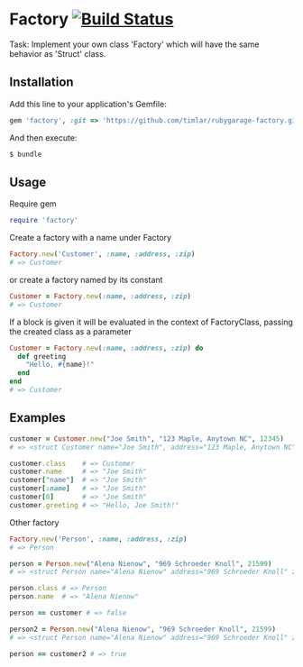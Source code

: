 # Factory [![Build Status](https://travis-ci.org/timlar/rubygarage-factory.svg?branch=master)](https://travis-ci.org/timlar/rubygarage-factory)

Task: Implement your own class 'Factory' which will have the same behavior as 'Struct' class.

## Installation

Add this line to your application's Gemfile:

```ruby
gem 'factory', :git => 'https://github.com/timlar/rubygarage-factory.git'
```

And then execute:

```bash
$ bundle
```

## Usage

Require gem

```ruby
require 'factory'
```


Create a factory with a name under Factory

```ruby
Factory.new('Customer', :name, :address, :zip)
# => Customer
```

or create a factory named by its constant

```ruby
Customer = Factory.new(:name, :address, :zip)
# => Customer
```

If a block is given it will be evaluated in the context of FactoryClass, passing the created class as a parameter

```ruby
Customer = Factory.new(:name, :address, :zip) do
  def greeting
    "Hello, #{name}!"
  end
end
# => Customer
```


## Examples

```ruby
customer = Customer.new("Joe Smith", "123 Maple, Anytown NC", 12345)
# => <struct Customer name="Joe Smith", address="123 Maple, Anytown NC", zip=12345>

customer.class    # => Customer
customer.name     # => "Joe Smith"
customer["name"]  # => "Joe Smith"
customer[:name]   # => "Joe Smith"
customer[0]       # => "Joe Smith"
customer.greeting # => "Hello, Joe Smith!"
```

Other factory

```ruby
Factory.new('Person', :name, :address, :zip)
# => Person

person = Person.new("Alena Nienow", "969 Schroeder Knoll", 21599)
# => <struct Person name="Alena Nienow" address="969 Schroeder Knoll" zip="21599">

person.class # => Person
person.name  # => "Alena Nienow"

person == customer # => false

person2 = Person.new("Alena Nienow", "969 Schroeder Knoll", 21599)
# => <struct Person name="Alena Nienow" address="969 Schroeder Knoll" zip="21599">

person == customer2 # => true
```
